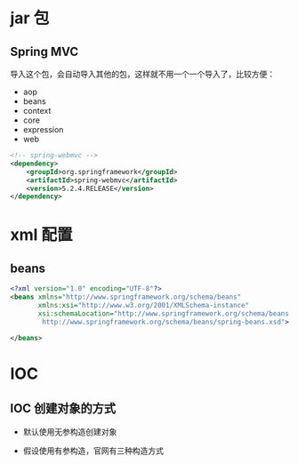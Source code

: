 # jar 包

## Spring MVC

导入这个包，会自动导入其他的包，这样就不用一个一个导入了，比较方便：

- aop
- beans
- context 
- core
- expression
- web

```xml
<!-- spring-webmvc -->
<dependency>
    <groupId>org.springframework</groupId>
    <artifactId>spring-webmvc</artifactId>
    <version>5.2.4.RELEASE</version>
</dependency>
```

# xml 配置

## beans
```xml
<?xml version="1.0" encoding="UTF-8"?>
<beans xmlns="http://www.springframework.org/schema/beans"
       xmlns:xsi="http://www.w3.org/2001/XMLSchema-instance"
       xsi:schemaLocation="http://www.springframework.org/schema/beans
        http://www.springframework.org/schema/beans/spring-beans.xsd">

</beans>
```


# IOC

## IOC 创建对象的方式

- 默认使用无参构造创建对象

- 假设使用有参构造，官网有三种构造方式